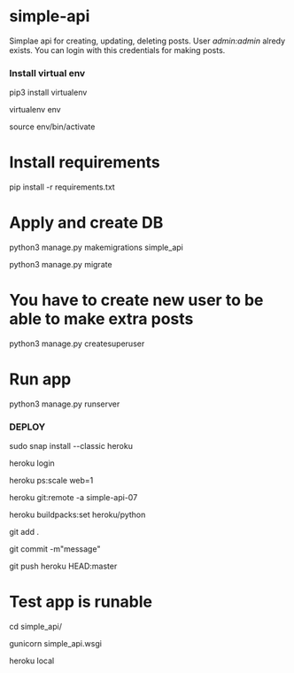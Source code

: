 # simple-api
Simplae api for creating, updating, deleting posts.
User *admin:admin* alredy exists. You can login with this credentials for making posts.

### Install virtual env
pip3 install virtualenv

virtualenv env

source env/bin/activate


# Install requirements
pip install -r requirements.txt

# Apply and create DB
python3 manage.py makemigrations simple_api

python3 manage.py migrate


# You have to create new user to be able to make extra posts
python3 manage.py createsuperuser

# Run app
python3 manage.py runserver



### DEPLOY
sudo snap install --classic heroku

heroku login

heroku ps:scale web=1

heroku git:remote -a simple-api-07

heroku buildpacks:set heroku/python


git add .

git commit -m"message"

git push heroku HEAD:master


# Test app is runable
cd simple_api/

gunicorn simple_api.wsgi

heroku local

